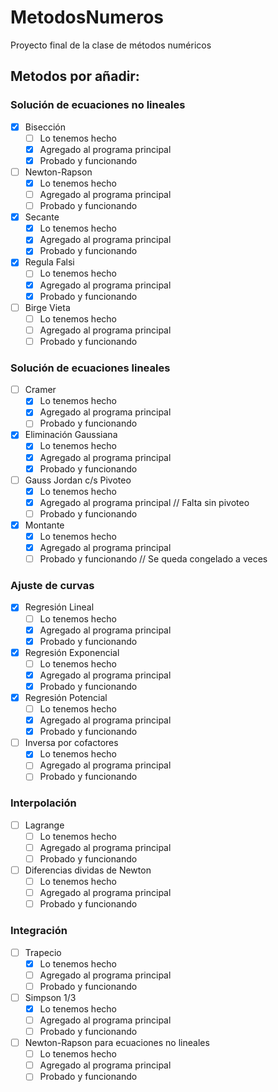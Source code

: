 # MetodosNumeros
Proyecto final de la clase de métodos numéricos

## Metodos por añadir:

### Solución de ecuaciones no lineales
- [X] Bisección
    * [ ] Lo tenemos hecho
    * [X] Agregado al programa principal
    * [X] Probado y funcionando

- [ ] Newton-Rapson
    * [X] Lo tenemos hecho
    * [ ] Agregado al programa principal
    * [ ] Probado y funcionando

- [X] Secante
    * [X] Lo tenemos hecho
    * [X] Agregado al programa principal
    * [X] Probado y funcionando

- [X] Regula Falsi
    * [ ] Lo tenemos hecho
    * [X] Agregado al programa principal
    * [X] Probado y funcionando

- [ ] Birge Vieta
    * [ ] Lo tenemos hecho
    * [ ] Agregado al programa principal
    * [ ] Probado y funcionando

### Solución de ecuaciones lineales
- [ ] Cramer
    * [X] Lo tenemos hecho
    * [X] Agregado al programa principal
    * [ ] Probado y funcionando

- [X] Eliminación Gaussiana
    * [X] Lo tenemos hecho
    * [X] Agregado al programa principal
    * [X] Probado y funcionando

- [ ] Gauss Jordan c/s Pivoteo
    * [X] Lo tenemos hecho
    * [X] Agregado al programa principal // Falta sin pivoteo
    * [ ] Probado y funcionando

- [X] Montante
    * [X] Lo tenemos hecho
    * [X] Agregado al programa principal
    * [ ] Probado y funcionando // Se queda congelado a veces

### Ajuste de curvas
- [X] Regresión Lineal
    * [ ] Lo tenemos hecho
    * [X] Agregado al programa principal
    * [X] Probado y funcionando

- [X] Regresión Exponencial
    * [ ] Lo tenemos hecho
    * [X] Agregado al programa principal
    * [X] Probado y funcionando

- [X] Regresión Potencial
    * [ ] Lo tenemos hecho
    * [X] Agregado al programa principal
    * [X] Probado y funcionando

- [ ] Inversa por cofactores
    * [X] Lo tenemos hecho
    * [ ] Agregado al programa principal
    * [ ] Probado y funcionando

### Interpolación
- [ ] Lagrange
    * [ ] Lo tenemos hecho
    * [ ] Agregado al programa principal
    * [ ] Probado y funcionando

- [ ] Diferencias dividas de Newton
    * [ ] Lo tenemos hecho
    * [ ] Agregado al programa principal
    * [ ] Probado y funcionando

### Integración
- [ ] Trapecio
    * [X] Lo tenemos hecho
    * [ ] Agregado al programa principal
    * [ ] Probado y funcionando

- [ ] Simpson 1/3
    * [X] Lo tenemos hecho
    * [ ] Agregado al programa principal
    * [ ] Probado y funcionando

- [ ] Newton-Rapson para ecuaciones no lineales
    * [ ] Lo tenemos hecho
    * [ ] Agregado al programa principal
    * [ ] Probado y funcionando
